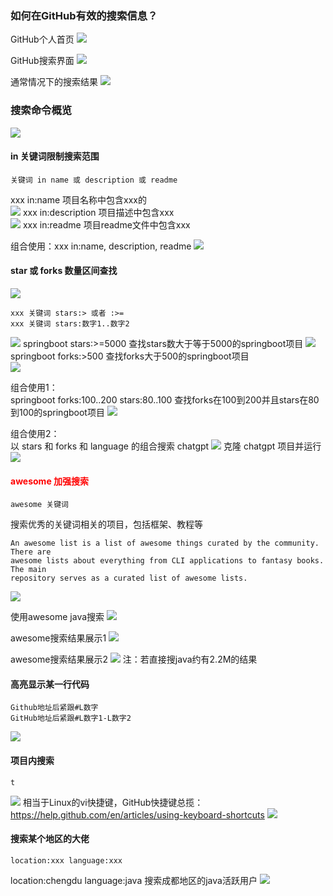 ### 如何在GitHub有效的搜索信息？
GitHub个人首页
![](GitHub个人首页.png)

GitHub搜索界面
![](GitHub搜索界面.png)

通常情况下的搜索结果
![](GitHub搜索结果配图.png)

### 搜索命令概览
![](搜索命令概览.png)

#### in 关键词限制搜索范围
```
关键词 in name 或 description 或 readme
```
xxx in:name 项目名称中包含xxx的  
![](whereInName.png)
xxx in:description 项目描述中包含xxx  
![](whereInDescription.png)
xxx in:readme 项目readme文件中包含xxx

组合使用：xxx in:name, description, readme
![](whereInNameDerscriptionReadme.png)


#### star 或 forks 数量区间查找
![](stars和forks配图.png)
```
xxx 关键词 stars:> 或者 :>=
xxx 关键词 stars:数字1..数字2
```
![](未使用任何命令时搜索结果数.png)
springboot stars:>=5000 查找stars数大于等于5000的springboot项目
![](使用stars命令后的搜索结果数.png)
springboot forks:>500 查找forks大于500的springboot项目  
![](使用forks命令后的搜索结果数.png)

组合使用1：  
springboot forks:100..200 stars:80..100 查找forks在100到200并且stars在80到100的springboot项目
![](使用stars和forks后的搜索结果数.png)

组合使用2：  
以 stars 和 forks 和 language 的组合搜索 chatgpt 
![](stars和forks和language的组合命令搜索chatgpt.png)
克隆 chatgpt 项目并运行
![](克隆chatgpt项目并运行.png)

#### <font color = 'red'>awesome 加强搜索</font>
```
awesome 关键词
```
搜索优秀的关键词相关的项目，包括框架、教程等
```
An awesome list is a list of awesome things curated by the community. There are 
awesome lists about everything from CLI applications to fantasy books. The main 
repository serves as a curated list of awesome lists. 
```
![](awesome配图.png)  

使用awesome java搜索
![](使用awesomeJava搜索.png) 

awesome搜索结果展示1
![](awesome搜索结果展示1.png)

awesome搜索结果展示2
![](awesome搜索结果展示2.png)
注：若直接搜java约有2.2M的结果

#### 高亮显示某一行代码
```
Github地址后紧跟#L数字
GitHub地址后紧跟#L数字1-L数字2
```
![](GitHub高亮显示代码.png)

#### 项目内搜索
``` 
t
```
![](t字母远端快速搜索.png)
相当于Linux的vi快捷键，GitHub快捷键总揽：
https://help.github.com/en/articles/using-keyboard-shortcuts 
![](GitHub快捷键总览.png)

#### 搜索某个地区的大佬
``` 
location:xxx language:xxx
```
location:chengdu language:java 搜索成都地区的java活跃用户
![](搜索某个地区的活跃用户.png)